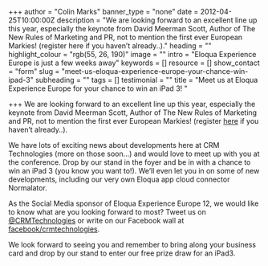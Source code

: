 +++
author = "Colin Marks"
banner_type = "none"
date = 2012-04-25T10:00:00Z
description = "We are looking forward to an excellent line up this year, especially the keynote from David Meerman Scott, Author of The New Rules of Marketing and PR, not to mention the first ever European Markies! (register here if you haven’t already..)."
heading = ""
highlight_colour = "rgb(55, 26, 190)"
image = ""
intro = "Eloqua Experience Europe is just a few weeks away"
keywords = []
resource = []
show_contact = "form"
slug = "meet-us-eloqua-experience-europe-your-chance-win-ipad-3"
subheading = ""
tags = []
testimonial = ""
title = "Meet us at Eloqua Experience Europe for your chance to win an iPad 3! "

+++
We are looking forward to an excellent line up this year, especially the keynote from David Meerman Scott, Author of The New Rules of Marketing and PR, not to mention the first ever European Markies! (register [here](https://www.oracle.com/marketingcloud/about/events.html) if you haven’t already..).

We have lots of exciting news about developments here at CRM Technologies (more on those soon…) and would love to meet up with you at the conference. Drop by our stand in the foyer and be in with a chance to win an iPad 3 (you know you want to!). We’ll even let you in on some of new developments, including our very own Eloqua app cloud connector Normalator.

As the Social Media sponsor of Eloqua Experience Europe 12, we would like to know what are you looking forward to most? Tweet us on [@CRMTechnologies](https://twitter.com/crmtechnologies) or write on our Facebook wall at [facebook/crmtechnologies](https://www.facebook.com/crmtechnologies).

We look forward to seeing you and remember to bring along your business card and drop by our stand to enter our free prize draw for an iPad3.